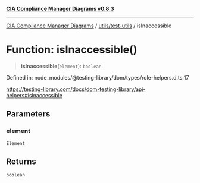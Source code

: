 [**CIA Compliance Manager Diagrams v0.8.3**](../../../README.md)

***

[CIA Compliance Manager Diagrams](../../../modules.md) / [utils/test-utils](../README.md) / isInaccessible

# Function: isInaccessible()

> **isInaccessible**(`element`): `boolean`

Defined in: node\_modules/@testing-library/dom/types/role-helpers.d.ts:17

https://testing-library.com/docs/dom-testing-library/api-helpers#isinaccessible

## Parameters

### element

`Element`

## Returns

`boolean`
